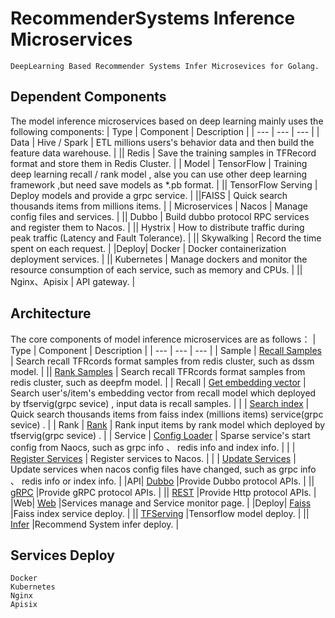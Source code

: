 # RecommenderSystems Inference Microservices
    DeepLearning Based Recommender Systems Infer Microsevices for Golang.

## Dependent Components    
The model inference microservices based on deep learning mainly uses the following components:
| Type | Component | Description |
| --- | --- | --- |
| Data | Hive / Spark | ETL millions users's behavior data and then build the feature data warehouse. |
|| Redis |  Save the training samples in TFRecord format and store them in Redis Cluster. |
| Model | TensorFlow | Training deep learning recall / rank model , alse you can use other deep learning framework ,but need save models as *.pb format. |
|| TensorFlow Serving | Deploy models and provide a grpc service. |
||FAISS | Quick search thousands items from millions items. |
| Microservices | Nacos | Manage config files and services. |
|| Dubbo | Build dubbo protocol RPC services and register them to Nacos. |
|| Hystrix | How to distribute traffic during peak traffic (Latency and Fault Tolerance). |
|| Skywalking | Record the time spent on each request. |
|Deploy| Docker  | Docker containerization deployment services. |
|| Kubernetes  | Manage dockers and monitor the resource consumption of each service, such as memory and CPUs. |
||  Nginx、Apisix | API gateway. |



## Architecture
The core components of model inference microservices are as follows：
| Type | Component | Description |
| --- | --- | --- |
| Sample | [Recall Samples](https://github.com/solidglue/RecommenderSystems-Inference-Microservices/tree/master/pkg/model/dssm) | Search recall TFRcords format samples from redis cluster, such as dssm model. |
|| [Rank Samples](https://github.com/solidglue/RecommenderSystems-Inference-Microservices/tree/master/pkg/model/deepfm) |  Search recall TFRcords format samples from redis cluster, such as deepfm model. |
| Recall | [Get embedding vector](https://github.com/solidglue/RecommenderSystems-Inference-Microservices/tree/master/pkg/model/dssm) | Search user's/item's embedding vector from recall model which deployed by tfservig(grpc sevice) , input data is recall samples. |
|  | [Search index](https://github.com/beachdogs/RecommenderSystems-Inference-Microservices/tree/master/pkg/faiss) | Quick search thousands items from faiss index (millions items) service(grpc sevice) . |
| Rank | [Rank](https://github.com/solidglue/RecommenderSystems-Inference-Microservices/tree/master/pkg/model/deepfm)  | Rank input items by rank model  which deployed by tfservig(grpc sevice) . |
| Service | [Config Loader](https://github.com/solidglue/RecommenderSystems-Inference-Microservices/tree/master/pkg/config_loader) | Sparse service's start config from Naocs, such as grpc info 、 redis info and index info. |
|  | [Register Services](https://github.com/beachdogs/RecommenderSystems-Inference-Microservices/blob/master/api/dubbo_api/server/dubbo_api_servier.go) | Register services to Nacos. |
|  | [Update Services](https://github.com/solidglue/RecommenderSystems-Inference-Microservices/tree/master/pkg/nacos) | Update services when nacos config files have changed, such as grpc info 、 redis info or index info. |
|API| [Dubbo](https://github.com/beachdogs/RecommenderSystems-Inference-Microservices/tree/master/api/dubbo_api) |Provide Dubbo protocol APIs. |
|| [gRPC](https://github.com/beachdogs/RecommenderSystems-Inference-Microservices/tree/master/api/grpc_api) |Provide gRPC protocol APIs. |
|| [REST](https://github.com/beachdogs/RecommenderSystems-Inference-Microservices/tree/master/api/rest_api) |Provide Http protocol APIs. |
|Web| [Web](https://github.com/beachdogs/RecommenderSystems-Inference-Microservices/tree/master/web) |Services manage and Service monitor page. |
|Deploy| [Faiss](https://github.com/beachdogs/RecommenderSystems-Inference-Microservices/tree/master/scripts/deployments/faiss) |Faiss index service deploy. |
|| [TFServing](https://github.com/beachdogs/RecommenderSystems-Inference-Microservices/tree/master/scripts/deployments/tfserving) |Tensorflow model deploy. |
|| [Infer](https://github.com/beachdogs/RecommenderSystems-Inference-Microservices/tree/master/scripts/deployments/infer) |Recommend System infer deploy. |




## Services Deploy
    Docker
    Kubernetes 
    Nginx
    Apisix
